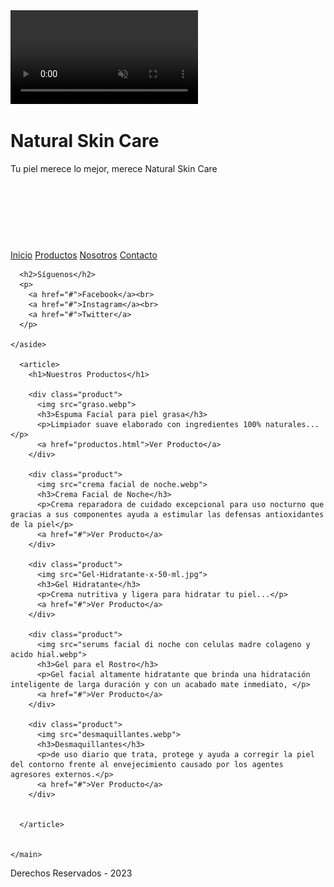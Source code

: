 <!DOCTYPE html>
<html>

<head>
  
  <title>Natural Skin Care</title>
  <link rel="stylesheet" href="inicio.css">
</head>

<body>
    <div class="video-container">
        <video autoplay muted loop id="video-background">
            <source src="Skin Care Product example commercial.mp4" type="video/mp4">
            Tu navegador no soporta el elemento de video.
        </video>
        <div class="contenido">
            <!-- Agrega tu contenido aquí --> 
            <h1>Natural Skin Care</h1>
            <p>Tu piel merece lo mejor, merece Natural Skin Care</p>
        </div>
    </div>
  <header>
  <br>
  </header>
<br>
<br>
  <nav>
    <a href="#">Inicio</a>
    <a href="Productos.html">Productos</a>
    <a href="nosotros.html">Nosotros</a>
    <a href="contacto.html">Contacto</a>
  </nav>

  <main>
    <aside>

      <h2>Síguenos</h2>
      <p>
        <a href="#">Facebook</a><br>
        <a href="#">Instagram</a><br>
        <a href="#">Twitter</a>
      </p>

    </aside>

      <article>
        <h1>Nuestros Productos</h1>
        
        <div class="product">
          <img src="graso.webp">
          <h3>Espuma Facial para piel grasa</h3>
          <p>Limpiador suave elaborado con ingredientes 100% naturales...</p>
          <a href="productos.html">Ver Producto</a>
        </div>
        
        <div class="product">  
          <img src="crema facial de noche.webp"> 
          <h3>Crema Facial de Noche</h3>
          <p>Crema reparadora de cuidado excepcional para uso nocturno que gracias a sus componentes ayuda a estimular las defensas antioxidantes de la piel</p> 
          <a href="#">Ver Producto</a>
        </div>
        
        <div class="product">
          <img src="Gel-Hidratante-x-50-ml.jpg">
          <h3>Gel Hidratante</h3> 
          <p>Crema nutritiva y ligera para hidratar tu piel...</p>        
          <a href="#">Ver Producto</a>
        </div>
        
        <div class="product">
          <img src="serums facial di noche con celulas madre colageno y acido hial.webp">
          <h3>Gel para el Rostro</h3> 
          <p>Gel facial altamente hidratante que brinda una hidratación inteligente de larga duración y con un acabado mate inmediato, </p>        
          <a href="#">Ver Producto</a>
        </div>
  
        <div class="product">
          <img src="desmaquillantes.webp">
          <h3>Desmaquillantes</h3> 
          <p>de uso diario que trata, protege y ayuda a corregir la piel del contorno frente al envejecimiento causado por los agentes agresores externos.</p>        
          <a href="#">Ver Producto</a>
        </div>
        
  
      </article>
      
      
    </main>

  <footer>
    Derechos Reservados - 2023
  </footer>

</body>

</html>

